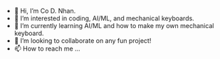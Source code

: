 - 👋 Hi, I’m Co D. Nhan.
- 👀 I’m interested in coding, AI/ML, and mechanical keyboards.
- 🌱 I’m currently learning AI/ML and how to make my own mechanical keyboard.
- 💞️ I’m looking to collaborate on any fun project!
- 📫 How to reach me ...

<!---
Conan-Nhan/Conan-Nhan is a ✨ special ✨ repository because its `README.md` (this file) appears on your GitHub profile.
You can click the Preview link to take a look at your changes.
--->
